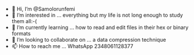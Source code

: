 - 👋 Hi, I’m @Samolorunfemi
- 👀 I’m interested in ... everything but my life is not long enough to study them all:-(
- 🌱 I’m currently learning ... how to read and edit files in their hex or binary formats
- 💞️ I’m looking to collaborate on ... a data compression technique
- 📫 How to reach me ... WhatsApp 2348061128377

<!---
Samolorunfemi/Samolorunfemi is a ✨ special ✨ repository because its `README.md` (this file) appears on your GitHub profile.
You can click the Preview link to take a look at your changes.
--->
